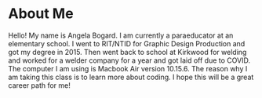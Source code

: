 # About Me
Hello! My name is Angela Bogard. I am currently a paraeducator at an elementary school. I went to RIT/NTID for Graphic Design Production and got my degree in 2015. Then went back to school at Kirkwood for welding and worked for a welder company for a year and got laid off due to COVID. The computer I am using is Macbook Air version 10.15.6. The reason why I am taking this class is to learn more about coding. I hope this will be a great career path for me!

